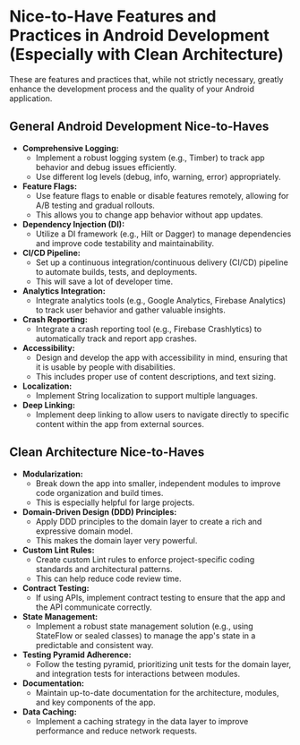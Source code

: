 # Nice-to-Have Features and Practices in Android Development (Especially with Clean Architecture)

These are features and practices that, while not strictly necessary, greatly enhance the development process and the
quality of your Android application.

## General Android Development Nice-to-Haves

* **Comprehensive Logging:**
    * Implement a robust logging system (e.g., Timber) to track app behavior and debug issues efficiently.
    * Use different log levels (debug, info, warning, error) appropriately.
* **Feature Flags:**
    * Use feature flags to enable or disable features remotely, allowing for A/B testing and gradual rollouts.
    * This allows you to change app behavior without app updates.
* **Dependency Injection (DI):**
    * Utilize a DI framework (e.g., Hilt or Dagger) to manage dependencies and improve code testability and
      maintainability.
* **CI/CD Pipeline:**
    * Set up a continuous integration/continuous delivery (CI/CD) pipeline to automate builds, tests, and deployments.
    * This will save a lot of developer time.
* **Analytics Integration:**
    * Integrate analytics tools (e.g., Google Analytics, Firebase Analytics) to track user behavior and gather valuable
      insights.
* **Crash Reporting:**
    * Integrate a crash reporting tool (e.g., Firebase Crashlytics) to automatically track and report app crashes.
* **Accessibility:**
    * Design and develop the app with accessibility in mind, ensuring that it is usable by people with disabilities.
    * This includes proper use of content descriptions, and text sizing.
* **Localization:**
    * Implement String localization to support multiple languages.
* **Deep Linking:**
    * Implement deep linking to allow users to navigate directly to specific content within the app from external
      sources.

## Clean Architecture Nice-to-Haves

* **Modularization:**
    * Break down the app into smaller, independent modules to improve code organization and build times.
    * This is especially helpful for large projects.
* **Domain-Driven Design (DDD) Principles:**
    * Apply DDD principles to the domain layer to create a rich and expressive domain model.
    * This makes the domain layer very powerful.
* **Custom Lint Rules:**
    * Create custom Lint rules to enforce project-specific coding standards and architectural patterns.
    * This can help reduce code review time.
* **Contract Testing:**
    * If using APIs, implement contract testing to ensure that the app and the API communicate correctly.
* **State Management:**
    * Implement a robust state management solution (e.g., using StateFlow or sealed classes) to manage the app's state
      in a predictable and consistent way.
* **Testing Pyramid Adherence:**
    * Follow the testing pyramid, prioritizing unit tests for the domain layer, and integration tests for interactions
      between modules.
* **Documentation:**
    * Maintain up-to-date documentation for the architecture, modules, and key components of the app.
* **Data Caching:**
    * Implement a caching strategy in the data layer to improve performance and reduce network requests.